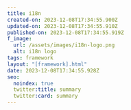 ```yaml
---
title: i18n
created-on: 2023-12-08T17:34:55.900Z
updated-on: 2023-12-08T17:34:55.910Z
published-on: 2023-12-08T17:34:55.919Z
f_image:
  url: /assets/images/i18n-logo.png
  alt: i18n logo
tags: framework
layout: "[framework].html"
date: 2023-12-08T17:34:55.928Z
seo:
  noindex: true
  twitter:title: summary
  twitter:card: summary
---
```

